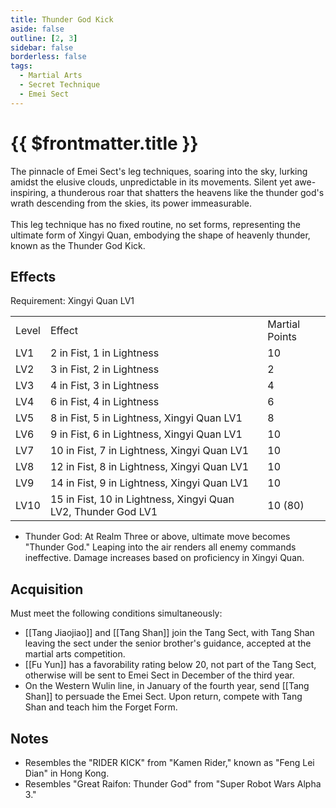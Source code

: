 ```yaml
---
title: Thunder God Kick
aside: false
outline: [2, 3]
sidebar: false
borderless: false
tags:
  - Martial Arts
  - Secret Technique
  - Emei Sect
---
```


# {{ $frontmatter.title }}

<BookItemIcon :size="`medium`" :needLink="false" :no="4006" :style="'float: right;'"></BookItemIcon>

The pinnacle of Emei Sect's leg techniques, soaring into the sky, lurking amidst the elusive clouds, unpredictable in its movements. Silent yet awe-inspiring, a thunderous roar that shatters the heavens like the thunder god's wrath descending from the skies, its power immeasurable.
<br><br>
This leg technique has no fixed routine, no set forms, representing the ultimate form of Xingyi Quan, embodying the shape of heavenly thunder, known as the Thunder God Kick.
<br clear="all" />

## Effects

Requirement: Xingyi Quan LV1

<table>
    <tr>
        <td>Level</td>
        <td>Effect</td>
        <td>Martial Points</td>
    </tr>
    <tr>
        <td>LV1</td>
        <td>2 in Fist, 1 in Lightness</td>
        <td>10</td>
    </tr>
    <tr>
        <td>LV2</td>
        <td>3 in Fist, 2 in Lightness</td>
        <td>2</td>
    </tr>
    <tr>
        <td>LV3</td>
        <td>4 in Fist, 3 in Lightness</td>
        <td>4</td>
    </tr>
    <tr>
        <td>LV4</td>
        <td>6 in Fist, 4 in Lightness</td>
        <td>6</td>
    </tr>
    <tr>
        <td>LV5</td>
        <td>8 in Fist, 5 in Lightness, Xingyi Quan LV1</td>
        <td>8</td>
    </tr>
    <tr>
        <td>LV6</td>
        <td>9 in Fist, 6 in Lightness, Xingyi Quan LV1</td>
        <td>10</td>
    </tr>
    <tr>
        <td>LV7</td>
        <td>10 in Fist, 7 in Lightness, Xingyi Quan LV1</td>
        <td>10</td>
    </tr>
    <tr>
        <td>LV8</td>
        <td>12 in Fist, 8 in Lightness, Xingyi Quan LV1</td>
        <td>10</td>
    </tr>
    <tr>
        <td>LV9</td>
        <td>14 in Fist, 9 in Lightness, Xingyi Quan LV1</td>
        <td>10</td>
    </tr>
    <tr>
        <td>LV10</td>
        <td>15 in Fist, 10 in Lightness, Xingyi Quan LV2, Thunder God LV1</td>
        <td>10 (80)</td>
    </tr>
</table>

- Thunder God: At Realm Three or above, ultimate move becomes "Thunder God." Leaping into the air renders all enemy commands ineffective. Damage increases based on proficiency in Xingyi Quan.

## Acquisition

Must meet the following conditions simultaneously:
- [[Tang Jiaojiao]] and [[Tang Shan]] join the Tang Sect, with Tang Shan leaving the sect under the senior brother's guidance, accepted at the martial arts competition.
- [[Fu Yun]] has a favorability rating below 20, not part of the Tang Sect, otherwise will be sent to Emei Sect in December of the third year.
- On the Western Wulin line, in January of the fourth year, send [[Tang Shan]] to persuade the Emei Sect. Upon return, compete with Tang Shan and teach him the Forget Form.

## Notes

- Resembles the "RIDER KICK" from "Kamen Rider," known as "Feng Lei Dian" in Hong Kong.
- Resembles "Great Raifon: Thunder God" from "Super Robot Wars Alpha 3."